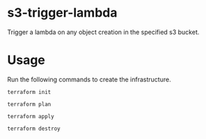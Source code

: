 # s3-trigger-lambda
Trigger a lambda on any object creation in the specified s3 bucket.

# Usage
Run the following commands to create the infrastructure.

 `terraform init`

 `terraform plan`
 
 `terraform apply`
 
 `terraform destroy`
 
 

 
 
  
